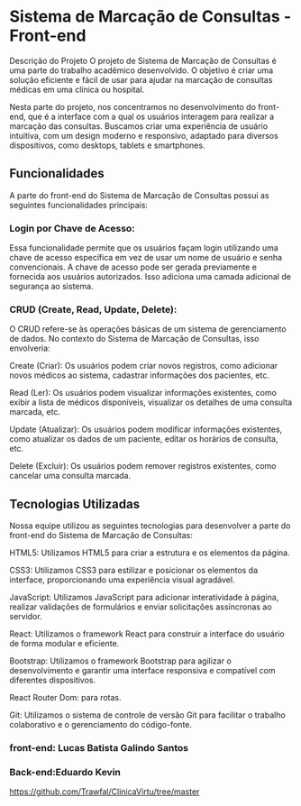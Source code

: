 
#  Sistema de Marcação de Consultas - Front-end 


Descrição do Projeto
O projeto de Sistema de Marcação de Consultas é uma parte do trabalho acadêmico desenvolvido. O objetivo é criar uma solução eficiente e fácil de usar para ajudar na marcação de consultas médicas em uma clínica ou hospital.

Nesta parte do projeto, nos concentramos no desenvolvimento do front-end, que é a interface com a qual os usuários interagem para realizar a marcação das consultas. Buscamos criar uma experiência de usuário intuitiva, com um design moderno e responsivo, adaptado para diversos dispositivos, como desktops, tablets e smartphones.

 ## Funcionalidades
A parte do front-end do Sistema de Marcação de Consultas possui as seguintes funcionalidades principais:

 ### Login por Chave de Acesso: 
 Essa funcionalidade permite que os usuários façam login utilizando uma chave de acesso específica em vez de usar um nome de usuário e senha convencionais. A chave de acesso pode ser gerada previamente e fornecida aos usuários autorizados. Isso adiciona uma camada adicional de segurança ao sistema.

 ###  CRUD (Create, Read, Update, Delete): 
O CRUD refere-se às operações básicas de um sistema de gerenciamento de dados. No contexto do Sistema de Marcação de Consultas, isso envolveria:

Create (Criar): Os usuários podem criar novos registros, como adicionar novos médicos ao sistema, cadastrar informações dos pacientes, etc.

Read (Ler): Os usuários podem visualizar informações existentes, como exibir a lista de médicos disponíveis, visualizar os detalhes de uma consulta marcada, etc.

Update (Atualizar): Os usuários podem modificar informações existentes, como atualizar os dados de um paciente, editar os horários de consulta, etc.

Delete (Excluir): Os usuários podem remover registros existentes, como cancelar uma consulta marcada.

 ## Tecnologias Utilizadas
Nossa equipe utilizou as seguintes tecnologias para desenvolver a parte do front-end do Sistema de Marcação de Consultas:

HTML5: Utilizamos HTML5 para criar a estrutura e os elementos da página.

CSS3: Utilizamos CSS3 para estilizar e posicionar os elementos da interface, proporcionando uma experiência visual agradável.

JavaScript: Utilizamos JavaScript para adicionar interatividade à página, realizar validações de formulários e enviar solicitações assíncronas ao servidor.

React: Utilizamos o framework React para construir a interface do usuário de forma modular e eficiente.

Bootstrap: Utilizamos o framework Bootstrap para agilizar o desenvolvimento e garantir uma interface responsiva e compatível com diferentes dispositivos.

React Router Dom: para rotas.

Git: Utilizamos o sistema de controle de versão Git para facilitar o trabalho colaborativo e o gerenciamento do código-fonte.

###  front-end: Lucas Batista Galindo Santos

###  Back-end:Eduardo Kevin
https://github.com/Trawfal/ClinicaVirtu/tree/master

